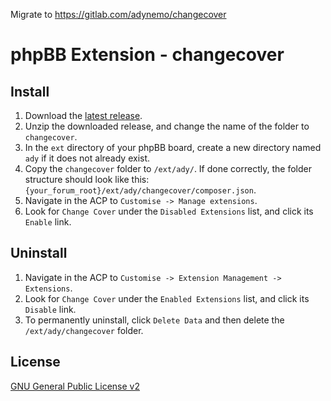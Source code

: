 Migrate to https://gitlab.com/adynemo/changecover

phpBB Extension - changecover
=====================

## Install

1. Download the [latest release](https://github.com/ad0726/changecover/releases).
2. Unzip the downloaded release, and change the name of the folder to `changecover`.
3. In the `ext` directory of your phpBB board, create a new directory named `ady` if it does not already exist.
4. Copy the `changecover` folder to `/ext/ady/`. If done correctly, the folder structure should look like this: `{your_forum_root}/ext/ady/changecover/composer.json`.
5. Navigate in the ACP to `Customise -> Manage extensions`.
6. Look for `Change Cover` under the `Disabled Extensions` list, and click its `Enable` link.

## Uninstall

1. Navigate in the ACP to `Customise -> Extension Management -> Extensions`.
2. Look for `Change Cover` under the `Enabled Extensions` list, and click its `Disable` link.
3. To permanently uninstall, click `Delete Data` and then delete the `/ext/ady/changecover` folder.

## License

[GNU General Public License v2](http://opensource.org/licenses/GPL-2.0)
